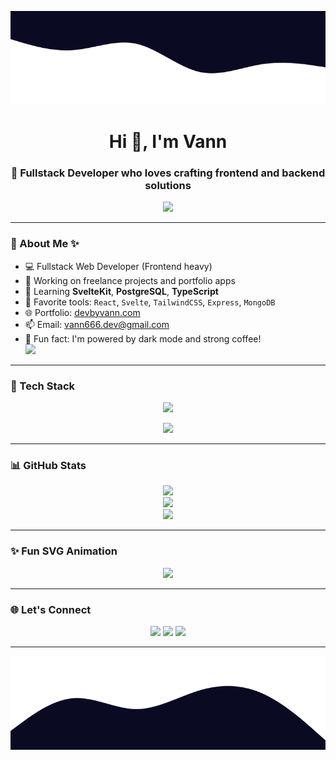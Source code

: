 <!-- WAVE HEADER -->
<p align="center">
  <img src="https://raw.githubusercontent.com/vann666/vann666/main/assets/wave-dark.svg" width="100%" height="150px"/>
</p>

<h1 align="center">Hi 👋, I'm Vann</h1>
<h3 align="center">🚀 Fullstack Developer who loves crafting frontend and backend solutions</h3>

<!-- TYPING ANIMATION -->
<p align="center">
  <img src="https://readme-typing-svg.demolab.com?font=Fira+Code&size=24&duration=3000&pause=1000&color=00FFFF&center=true&vCenter=true&multiline=true&width=600&lines=Fullstack+Web+Developer;React+%7C+Svelte+%7C+Node.js;Dark+Themes+%7C+Clean+Code+%7C+Pixel+Perfect" />
</p>

---

### 🧠 About Me ✨

- 💻 Fullstack Web Developer (Frontend heavy)
- 🔭 Working on freelance projects and portfolio apps
- 🌱 Learning **SvelteKit**, **PostgreSQL**, **TypeScript**
- 🧰 Favorite tools: `React`, `Svelte`, `TailwindCSS`, `Express`, `MongoDB`
- 🌐 Portfolio: [devbyvann.com](https://devbyvann.com)
- 📫 Email: vann666.dev@gmail.com
- 🌟 Fun fact: I'm powered by dark mode and strong coffee!  
  <img src="https://raw.githubusercontent.com/ABSphreak/ABSphreak/master/gifs/star.gif" width="20px" />

---

### 🧰 Tech Stack

<p align="center">
  <img src="https://skillicons.dev/icons?i=html,css,js,ts,react,svelte,nextjs,nodejs,express,tailwind,postgres,mongodb,git,docker,vscode,figma" />
</p>

<!-- Mini spinner animation -->
<p align="center">
  <img src="https://upload.wikimedia.org/wikipedia/commons/3/3a/Gray_circles_rotate.gif" width="40px" />
</p>

---

### 📊 GitHub Stats

<p align="center">
  <img src="https://github-readme-stats.vercel.app/api?username=vann666&show_icons=true&theme=tokyonight&hide_border=true&count_private=true" />
  <br/>
  <img src="https://github-readme-streak-stats.herokuapp.com?user=vann666&theme=tokyonight&hide_border=true" />
  <br/>
  <img src="https://github-readme-stats.vercel.app/api/top-langs/?username=vann666&layout=compact&theme=tokyonight&hide_border=true" />
</p>

---

### ✨ Fun SVG Animation

<p align="center">
  <img src="https://svgur.com/i/134V.svg" width="300px" />
</p>

---

### 🌐 Let's Connect

<p align="center">
  <a href="mailto:vann666.dev@gmail.com"><img src="https://img.shields.io/badge/Gmail-black?style=for-the-badge&logo=gmail&logoColor=red" /></a>
  <a href="https://linkedin.com/in/vann666"><img src="https://img.shields.io/badge/LinkedIn-black?style=for-the-badge&logo=linkedin&logoColor=blue" /></a>
  <a href="https://devbyvann.com"><img src="https://img.shields.io/badge/Portfolio-black?style=for-the-badge&logo=firefox&logoColor=white" /></a>
</p>

---

<!-- WAVE FOOTER -->
<p align="center">
  <img src="https://raw.githubusercontent.com/vann666/vann666/main/assets/wave-dark-bottom.svg" width="100%" height="150px"/>
</p>
